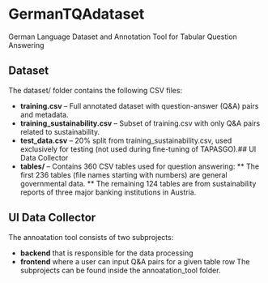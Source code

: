 # GermanTQAdataset
German Language Dataset and Annotation Tool for Tabular Question Answering
## Dataset

The dataset/ folder contains the following CSV files:

* __training.csv__ – Full annotated dataset with question-answer (Q&A) pairs and metadata.
* __training_sustainability.csv__ – Subset of training.csv with only Q&A pairs related to sustainability.
* __test_data.csv__ – 20% split from training_sustainability.csv, used exclusively for testing (not used during fine-tuning of TAPASGO).## UI Data Collector
* __tables/__ – Contains 360 CSV tables used for question answering:
** The first 236 tables (file names starting with numbers) are general governmental data.
** The remaining 124 tables are from sustainability reports of three major banking institutions in Austria.

## UI Data Collector

The annoatation tool consists of two subprojects: 
* __backend__ that is responsible for the data processing
* __frontend__ where a user can input Q&A pairs for a given table row
 The subprojects can be found inside the annoatation_tool folder.

